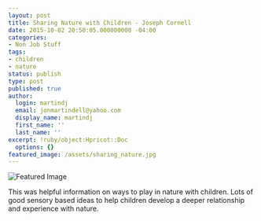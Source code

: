 ```yaml
---
layout: post
title: Sharing Nature with Children - Joseph Cornell
date: 2015-10-02 20:50:05.000000000 -04:00
categories:
- Non Job Stuff
tags:
- children
- nature
status: publish
type: post
published: true
author:
  login: martindj
  email: jonmartindell@yahoo.com
  display_name: martindj
  first_name: ''
  last_name: ''
excerpt: !ruby/object:Hpricot::Doc
  options: {}
featured_image: /assets/sharing_nature.jpg
---
```

![Featured Image]({{page.featured_image}})

This was helpful information on ways to play in nature with children. Lots of good sensory based ideas to help children develop a deeper relationship and experience with nature.
